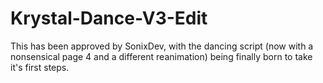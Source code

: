 # Krystal-Dance-V3-Edit
This has been approved by SonixDev, with the dancing script (now with a nonsensical page 4 and a different reanimation) being finally born to take it's first steps.
